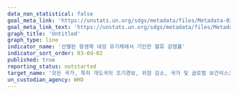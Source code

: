 ```yaml
---
data_non_statistical: false
goal_meta_link: 'https://unstats.un.org/sdgs/metadata/files/Metadata-03-0d-02.pdf'
goal_meta_link_text: 'https://unstats.un.org/sdgs/metadata/files/Metadata-03-0d-02.pdf'
graph_title: 'Untitled'
graph_type: line
indicator_name: '선별된 항생제 내성 유기체에서 기인한 혈류 감염률'
indicator_sort_order: 03-0d-02
published: true
reporting_status: notstarted
target_name: '모든 국가, 특히 개도국의 조기경보, 위험 감소, 국가 및 글로벌 보건리스크 관리 역량 강화'
un_custodian_agency: WHO
---
```

